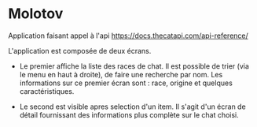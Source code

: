 # Molotov

Application faisant appel à l'api https://docs.thecatapi.com/api-reference/

L'application est composée de deux écrans.

- Le premier affiche la liste des races de chat. 
Il est possible de trier (via le menu en haut à droite), de faire une recherche par nom.
Les informations sur ce premier écran sont : race, origine et quelques caractéristiques.

- Le second est visible apres selection d'un item.
Il s'agit d'un écran de détail fournissant des informations plus complète sur le chat choisi.
